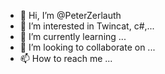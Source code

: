 - 👋 Hi, I’m @PeterZerlauth
- 👀 I’m interested in Twincat, c#,...
- 🌱 I’m currently learning ...
- 💞️ I’m looking to collaborate on ...
- 📫 How to reach me ...

<!---
PeterZerlauth/PeterZerlauth is a ✨ special ✨ repository because its `README.md` (this file) appears on your GitHub profile.
You can click the Preview link to take a look at your changes.
--->
